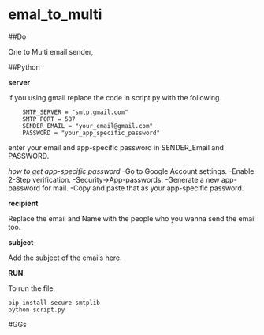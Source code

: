 # emal_to_multi

##Do 

One to Multi email sender,

##Python

**server**

if you using gmail replace the code in script.py with the following.
```
    SMTP_SERVER = "smtp.gmail.com"
    SMTP_PORT = 587
    SENDER_EMAIL = "your_email@gmail.com"
    PASSWORD = "your_app_specific_password"
```
enter your email and app-specific password in SENDER_Email and PASSWORD.

*how to get app-specific password*
 -Go to Google Account settings. 
 -Enable 2-Step verification. 
 -Security->App-passwords.
 -Generate a new app-password for mail.
 -Copy and paste that as your app-specific password.

**recipient**

Replace the email and Name with the people who you wanna send the email too.

**subject**

Add the subject of the emails here.

**RUN**
 
To run the file,
```
pip install secure-smtplib
python script.py
```

#GGs    
